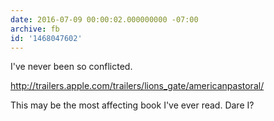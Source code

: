 ```yaml
---
date: 2016-07-09 00:00:02.000000000 -07:00
archive: fb
id: '1468047602'
---
```


I've never been so conflicted. 

http://trailers.apple.com/trailers/lions_gate/americanpastoral/

This may be the most affecting book I've ever read. Dare I?
